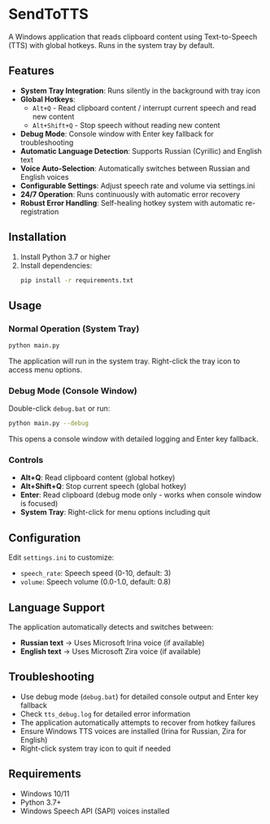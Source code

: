 # SendToTTS

A Windows application that reads clipboard content using Text-to-Speech (TTS) with global hotkeys. Runs in the system tray by default.

## Features

- **System Tray Integration**: Runs silently in the background with tray icon
- **Global Hotkeys**: 
  - `Alt+Q` - Read clipboard content / interrupt current speech and read new content
  - `Alt+Shift+Q` - Stop speech without reading new content
- **Debug Mode**: Console window with Enter key fallback for troubleshooting
- **Automatic Language Detection**: Supports Russian (Cyrillic) and English text
- **Voice Auto-Selection**: Automatically switches between Russian and English voices
- **Configurable Settings**: Adjust speech rate and volume via settings.ini
- **24/7 Operation**: Runs continuously with automatic error recovery
- **Robust Error Handling**: Self-healing hotkey system with automatic re-registration

## Installation

1. Install Python 3.7 or higher
2. Install dependencies:
   ```bash
   pip install -r requirements.txt
   ```

## Usage

### Normal Operation (System Tray)
```bash
python main.py
```
The application will run in the system tray. Right-click the tray icon to access menu options.

### Debug Mode (Console Window)
Double-click `debug.bat` or run:
```bash
python main.py --debug
```
This opens a console window with detailed logging and Enter key fallback.

### Controls
- **Alt+Q**: Read clipboard content (global hotkey)
- **Alt+Shift+Q**: Stop current speech (global hotkey)  
- **Enter**: Read clipboard (debug mode only - works when console window is focused)
- **System Tray**: Right-click for menu options including quit

## Configuration

Edit `settings.ini` to customize:
- `speech_rate`: Speech speed (0-10, default: 3)
- `volume`: Speech volume (0.0-1.0, default: 0.8)

## Language Support

The application automatically detects and switches between:
- **Russian text** → Uses Microsoft Irina voice (if available)
- **English text** → Uses Microsoft Zira voice (if available)

## Troubleshooting

- Use debug mode (`debug.bat`) for detailed console output and Enter key fallback
- Check `tts_debug.log` for detailed error information
- The application automatically attempts to recover from hotkey failures
- Ensure Windows TTS voices are installed (Irina for Russian, Zira for English)
- Right-click system tray icon to quit if needed

## Requirements

- Windows 10/11
- Python 3.7+
- Windows Speech API (SAPI) voices installed 